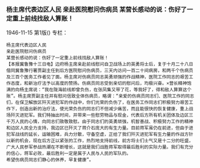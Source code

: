 ### 杨主席代表边区人民  亲赴医院慰问伤病员  某营长感动的说：伤好了一定重上前线找敌人算账！

1946-11-15
第1版()
专栏：

    杨主席代表边区人民
    亲赴医院慰问伤病员
    某营长感动的说：伤好了一定重上前线找敌人算账！
    【本报冀鲁豫十三日电】边府杨主席亲赴前线慰问自卫战场上的英勇将士后，复于十月二十八日偕同冀鲁豫行署贾副主任到后方医院慰问伤病员，三天内访问一百二十间病房，和两千个伤病员及三百个医务工作者见了面。杨主席对伤病员同志英勇顽强的作战精神，医院工作同志的艰苦工作态度，和新治疗法予以高度的赞扬。伤病员同志受到亲切的慰问后，均极兴奋。×营长精神饱满的向杨主席说：“我在陇海前线即曾负伤，在张凤集又带了花，等我好了，得和敌人算算这个账”。杨主席贾副主任并有慰问信致全体伤病员，略谓：“亲爱的伤病员同志们、医院工作的同志们，在保卫解放区歼灭进犯军的作战中，你们光荣的负伤了，在医务工作同志们积极努力艰苦工作下，创造出新的治疗法，使光荣负伤的同志们不但减少痛苦，而且能很快的恢复健康，重上战场歼灭进犯军。我们特抽出时间，并带来一些慰劳物品与现金，代表后方所有机关团体及边区三千万人民的心情，向同志们致敬致慰。由于同志们的英勇顽强，机智善战、积极努力工作的精神和边区人民全力支持，我边区已歼灭了蒋介石庞大的有生力量。目前蒋军虽仍在前进，但由于进犯军战线的延长，运输困难，兵力分散，守备空虚，正给了我们歼灭进犯军有生力量的作战方针以新的机会，现在后方正以紧张的工作，热烈地支持前线，前方将士们士气又是十二分的旺盛，广大人民参军参战热潮在不断增长，这就是我们战胜蒋军取得最后胜利的实际力量。我们有充分的信心，蒋军必败，最后胜利一定是属于人民与人民的军队的。
    希望伤病员同志们静心的休养，早复健康”。
